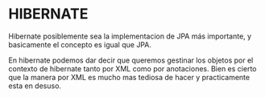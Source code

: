 # HIBERNATE

Hibernate posiblemente sea la implementacion de JPA más importante, y basicamente el concepto es igual que JPA.

En hibernate podemos dar decir que queremos gestinar los objetos por el contexto de hibernate tanto por XML como por anotaciones. Bien es cierto que la manera por XML es mucho mas tediosa de hacer y practicamente esta en desuso.